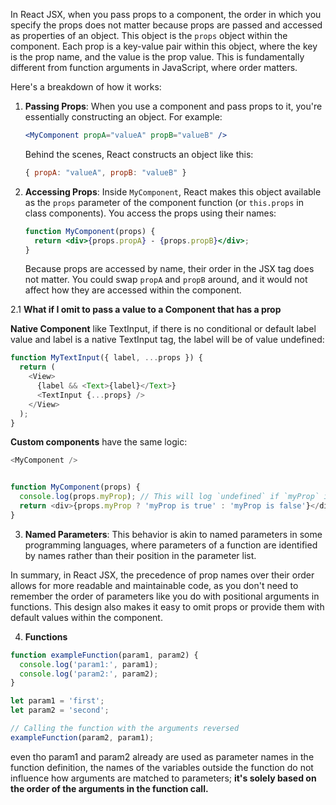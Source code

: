 In React JSX, when you pass props to a component, the order in which you specify the props does not matter because props are passed and accessed as properties of an object. This object is the `props` object within the component. Each prop is a key-value pair within this object, where the key is the prop name, and the value is the prop value. This is fundamentally different from function arguments in JavaScript, where order matters.

Here's a breakdown of how it works:

1. **Passing Props**: When you use a component and pass props to it, you're essentially constructing an object. For example:

    ```jsx
    <MyComponent propA="valueA" propB="valueB" />
    ```

    Behind the scenes, React constructs an object like this:

    ```javascript
    { propA: "valueA", propB: "valueB" }
    ```

2. **Accessing Props**: Inside `MyComponent`, React makes this object available as the `props` parameter of the component function (or `this.props` in class components). You access the props using their names:

    ```jsx
    function MyComponent(props) {
      return <div>{props.propA} - {props.propB}</div>;
    }
    ```

    Because props are accessed by name, their order in the JSX tag does not matter. You could swap `propA` and `propB` around, and it would not affect how they are accessed within the component.

2.1 **What if I omit to pass a value to a Component that has a prop**

  **Native Component** like TextInput, if there is no conditional or default label value and label is a native TextInput tag, the label will be of value undefined:
  ```js
  function MyTextInput({ label, ...props }) {
    return (
      <View>
        {label && <Text>{label}</Text>}
        <TextInput {...props} />
      </View>
    );
  }
  ```
  **Custom components** have the same logic:
  ```js
  <MyComponent />


  function MyComponent(props) {
    console.log(props.myProp); // This will log `undefined` if `myProp` is omitted.
    return <div>{props.myProp ? 'myProp is true' : 'myProp is false'}</div>;
  }
  ```


3. **Named Parameters**: This behavior is akin to named parameters in some programming languages, where parameters of a function are identified by names rather than their position in the parameter list.

In summary, in React JSX, the precedence of prop names over their order allows for more readable and maintainable code, as you don't need to remember the order of parameters like you do with positional arguments in functions. This design also makes it easy to omit props or provide them with default values within the component.

4. **Functions**

```js
function exampleFunction(param1, param2) {
  console.log('param1:', param1);
  console.log('param2:', param2);
}

let param1 = 'first';
let param2 = 'second';

// Calling the function with the arguments reversed
exampleFunction(param2, param1);
```

even tho param1 and param2 already are used as parameter names in the function definition, the names of the variables outside the function do not influence how arguments are matched to parameters; **it's solely based on the order of the arguments in the function call.**
